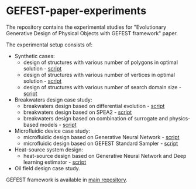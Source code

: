 # GEFEST-paper-experiments
The repository contains the experimental studies for "Evolutionary Generative Design of Physical Objects with GEFEST framework" paper.

The experimental setup consists of:

- Synthetic cases:
  - design of structures with various number of polygons in optimal solution - [script](./synthetic/num_polygons/number_of_objects.py)
  - design of structures with various number of vertices in optimal solution - [script](./synthetic/num_vertices/number_of_vertices.py)
  - design of structures with various number of search domain size - [script](./synthetic/domain_size/domain_size.py)
- Breakwaters design case study:
  - breakwaters design based on differential evolution - [script](./real-world/breakwaters/breakwaters_de.py)
  - breakwaters design based on SPEA2 - [script](./real-world/breakwaters/breakwaters_SPEA2.py)
  - breakwaters design based on combination of surrogate and physics-based models - [script](./real-world/breakwaters/breakwaters_surr.py)
- Microfluidic device case study:
  - microfluidic design based on Generative Neural Network - [script](./real-world/microfluidic/microfluidic_GNN.py)
  - microfluidic design based on GEFEST Standard Sampler - [script](./real-world/breakwaters/microfluidic_GSS.py)
- Heat-source system design:
  - heat-source design based on Generative Neural Network and Deep learning estimator - [script](./real-world/heat/heat_deep.py)
- Oil field design case study.

GEFEST framework is available in [main repository](https://github.com/ITMO-NSS-team/GEFEST).